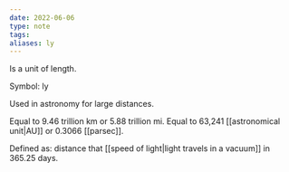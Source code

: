 ```yaml
---
date: 2022-06-06
type: note
tags: 
aliases: ly
---
```


Is a unit of length.

Symbol: ly

Used in astronomy for large distances.

Equal to 9.46 trillion km or 5.88 trillion mi.
Equal to 63,241 [[astronomical unit|AU]] or 0.3066 [[parsec]].

Defined as: distance that [[speed of light|light travels in a vacuum]] in 365.25 days.
